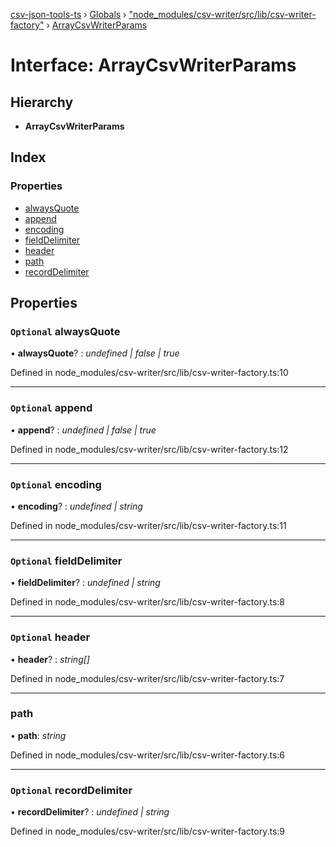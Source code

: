 [csv-json-tools-ts](../README.md) › [Globals](../globals.md) › ["node_modules/csv-writer/src/lib/csv-writer-factory"](../modules/_node_modules_csv_writer_src_lib_csv_writer_factory_.md) › [ArrayCsvWriterParams](_node_modules_csv_writer_src_lib_csv_writer_factory_.arraycsvwriterparams.md)

# Interface: ArrayCsvWriterParams

## Hierarchy

* **ArrayCsvWriterParams**

## Index

### Properties

* [alwaysQuote](_node_modules_csv_writer_src_lib_csv_writer_factory_.arraycsvwriterparams.md#optional-alwaysquote)
* [append](_node_modules_csv_writer_src_lib_csv_writer_factory_.arraycsvwriterparams.md#optional-append)
* [encoding](_node_modules_csv_writer_src_lib_csv_writer_factory_.arraycsvwriterparams.md#optional-encoding)
* [fieldDelimiter](_node_modules_csv_writer_src_lib_csv_writer_factory_.arraycsvwriterparams.md#optional-fielddelimiter)
* [header](_node_modules_csv_writer_src_lib_csv_writer_factory_.arraycsvwriterparams.md#optional-header)
* [path](_node_modules_csv_writer_src_lib_csv_writer_factory_.arraycsvwriterparams.md#path)
* [recordDelimiter](_node_modules_csv_writer_src_lib_csv_writer_factory_.arraycsvwriterparams.md#optional-recorddelimiter)

## Properties

### `Optional` alwaysQuote

• **alwaysQuote**? : *undefined | false | true*

Defined in node_modules/csv-writer/src/lib/csv-writer-factory.ts:10

___

### `Optional` append

• **append**? : *undefined | false | true*

Defined in node_modules/csv-writer/src/lib/csv-writer-factory.ts:12

___

### `Optional` encoding

• **encoding**? : *undefined | string*

Defined in node_modules/csv-writer/src/lib/csv-writer-factory.ts:11

___

### `Optional` fieldDelimiter

• **fieldDelimiter**? : *undefined | string*

Defined in node_modules/csv-writer/src/lib/csv-writer-factory.ts:8

___

### `Optional` header

• **header**? : *string[]*

Defined in node_modules/csv-writer/src/lib/csv-writer-factory.ts:7

___

###  path

• **path**: *string*

Defined in node_modules/csv-writer/src/lib/csv-writer-factory.ts:6

___

### `Optional` recordDelimiter

• **recordDelimiter**? : *undefined | string*

Defined in node_modules/csv-writer/src/lib/csv-writer-factory.ts:9
